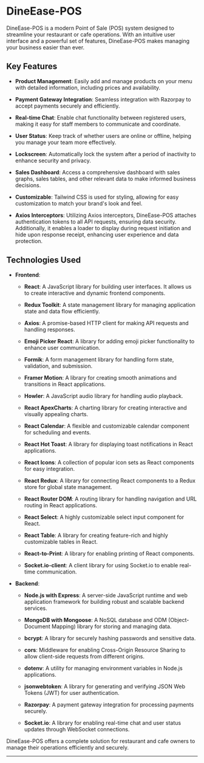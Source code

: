 
# DineEase-POS

DineEase-POS is a modern Point of Sale (POS) system designed to streamline your restaurant or cafe operations. With an intuitive user interface and a powerful set of features, DineEase-POS makes managing your business easier than ever.

## Key Features

- **Product Management**: Easily add and manage products on your menu with detailed information, including prices and availability.

- **Payment Gateway Integration**: Seamless integration with Razorpay to accept payments securely and efficiently.

- **Real-time Chat**: Enable chat functionality between registered users, making it easy for staff members to communicate and coordinate.

- **User Status**: Keep track of whether users are online or offline, helping you manage your team more effectively.

- **Lockscreen**: Automatically lock the system after a period of inactivity to enhance security and privacy.

- **Sales Dashboard**: Access a comprehensive dashboard with sales graphs, sales tables, and other relevant data to make informed business decisions.

- **Customizable**: Tailwind CSS is used for styling, allowing for easy customization to match your brand's look and feel.

- **Axios Interceptors**: Utilizing Axios interceptors, DineEase-POS attaches authentication tokens to all API requests, ensuring data security. Additionally, it enables a loader to display during request initiation and hide upon response receipt, enhancing user experience and data protection.


## Technologies Used

- **Frontend**:
  - **React**: A JavaScript library for building user interfaces. It allows us to create interactive and dynamic frontend components.

  - **Redux Toolkit**: A state management library for managing application state and data flow efficiently.

  - **Axios**: A promise-based HTTP client for making API requests and handling responses.

  - **Emoji Picker React**: A library for adding emoji picker functionality to enhance user communication.

  - **Formik**: A form management library for handling form state, validation, and submission.

  - **Framer Motion**: A library for creating smooth animations and transitions in React applications.

  - **Howler**: A JavaScript audio library for handling audio playback.

  - **React ApexCharts**: A charting library for creating interactive and visually appealing charts.

  - **React Calendar**: A flexible and customizable calendar component for scheduling and events.

  - **React Hot Toast**: A library for displaying toast notifications in React applications.

  - **React Icons**: A collection of popular icon sets as React components for easy integration.

  - **React Redux**: A library for connecting React components to a Redux store for global state management.

  - **React Router DOM**: A routing library for handling navigation and URL routing in React applications.

  - **React Select**: A highly customizable select input component for React.

  - **React Table**: A library for creating feature-rich and highly customizable tables in React.

  - **React-to-Print**: A library for enabling printing of React components.

  - **Socket.io-client**: A client library for using Socket.io to enable real-time communication.

- **Backend**:
  - **Node.js with Express**: A server-side JavaScript runtime and web application framework for building robust and scalable backend services.

  - **MongoDB with Mongoose**: A NoSQL database and ODM (Object-Document Mapping) library for storing and managing data.

  - **bcrypt**: A library for securely hashing passwords and sensitive data.

  - **cors**: Middleware for enabling Cross-Origin Resource Sharing to allow client-side requests from different origins.

  - **dotenv**: A utility for managing environment variables in Node.js applications.

  - **jsonwebtoken**: A library for generating and verifying JSON Web Tokens (JWT) for user authentication.

  - **Razorpay**: A payment gateway integration for processing payments securely.

  - **Socket.io**: A library for enabling real-time chat and user status updates through WebSocket connections.



DineEase-POS offers a complete solution for restaurant and cafe owners to manage their operations efficiently and securely.

---